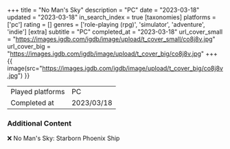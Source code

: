 +++
title = "No Man's Sky"
description = "PC"
date = "2023-03-18"
updated = "2023-03-18"
in_search_index = true
[taxonomies]
platforms = ['pc']
rating = []
genres = ['role-playing (rpg)', 'simulator', 'adventure', 'indie']
[extra]
subtitle = "PC"
completed_at = "2023-03-18"
url_cover_small = "https://images.igdb.com/igdb/image/upload/t_cover_small/co8j8v.jpg"
url_cover_big = "https://images.igdb.com/igdb/image/upload/t_cover_big/co8j8v.jpg"
+++
{{ image(src="https://images.igdb.com/igdb/image/upload/t_cover_big/co8j8v.jpg") }}

|              |            |
| ------------ | ---------- |
| Played platforms    | PC |
| Completed at | 2023/03/18 |



### Additional Content


❌ No Man's Sky: Starborn Phoenix Ship